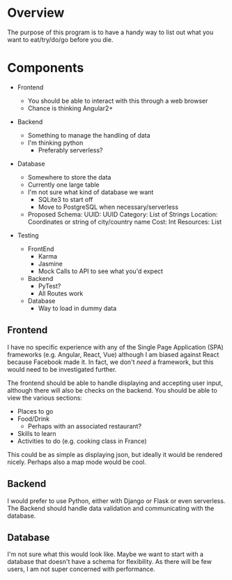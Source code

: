 # Overview
The purpose of this program is to have a handy way to list out what you want to eat/try/do/go before you die.

# Components
- Frontend
    - You should be able to interact with this through a web browser
    - Chance is thinking Angular2+
    
- Backend
    - Something to manage the handling of data
    - I'm thinking python
        - Preferably serverless?

- Database
    - Somewhere to store the data
    - Currently one large table
    - I'm not sure what kind of database we want
        - SQLite3 to start off
        - Move to PostgreSQL when necessary/serverless
    - Proposed Schema:
    UUID: UUID
    Category: List of Strings
    Location: Coordinates or string of city/country name
    Cost: Int
    Resources: List 
    
- Testing
    - FrontEnd
        - Karma
        - Jasmine
        - Mock Calls to API to see what you'd expect
    - Backend
        - PyTest?
        - All Routes work
    - Database
        - Way to load in dummy data 


## Frontend
I have no specific experience with any of the Single Page Application (SPA) frameworks (e.g. Angular, React, Vue) although I am biased against React because Facebook made it. In fact, we don't _need_ a framework, but this would need to be investigated further.

The frontend should be able to handle displaying and accepting user input, although there will also be checks on the backend. 
You should be able to view the various sections:
- Places to go
- Food/Drink
    - Perhaps with an associated restaurant?
- Skills to learn
- Activities to do (e.g. cooking class in France)

This could be as simple as displaying json, but ideally it would be rendered nicely. Perhaps also a map mode would be cool.

## Backend
I would prefer to use Python, either with Django or Flask or even serverless. 
The Backend should handle data validation and communicating with the database.

## Database
I'm not sure what this would look like. Maybe we want to start with a database that doesn't have a schema for flexibility. As there will be few users, I am not super concerned with performance.
